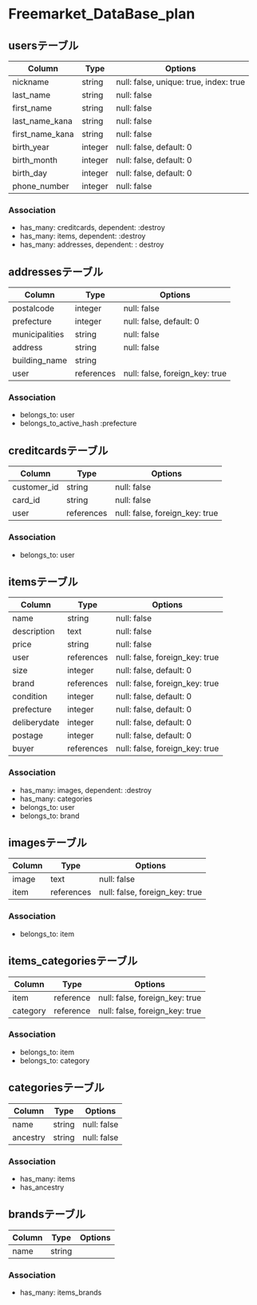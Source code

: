 # Freemarket_DataBase_plan

## usersテーブル
|Column|Type|Options|
|------|----|-------|
|nickname|string|null: false, unique: true, index: true|
|last_name|string|null: false|
|first_name|string|null: false|
|last_name_kana|string|null: false|
|first_name_kana|string|null: false|
|birth_year|integer|null: false, default: 0|
|birth_month|integer|null: false, default: 0|
|birth_day|integer|null: false, default: 0|
|phone_number|integer|null: false|

### Association
- has_many: creditcards, dependent: :destroy
- has_many: items, dependent: :destroy
- has_many: addresses, dependent: : destroy


## addressesテーブル
|Column|Type|Options|
|------|----|-------|
|postalcode|integer|null: false|
|prefecture|integer|null: false, default: 0|
|municipalities|string|null: false|
|address|string|null: false|
|building_name|string||
|user|references|null: false, foreign_key: true|

### Association
- belongs_to: user
- belongs_to_active_hash :prefecture


## creditcardsテーブル
|Column|Type|Options|
|------|----|-------|
|customer_id|string|null: false|
|card_id|string|null: false|
|user|references|null: false, foreign_key: true|

### Association
- belongs_to: user


## itemsテーブル
|Column|Type|Options|
|------|----|-------|
|name|string|null: false|
|description|text|null: false|
|price|string|null: false|
|user|references|null: false, foreign_key: true|
|size|integer|null: false, default: 0|
|brand|references|null: false, foreign_key: true|
|condition|integer|null: false, default: 0|
|prefecture|integer|null: false, default: 0|
|deliberydate|integer|null: false, default: 0|
|postage|integer|null: false, default: 0|
|buyer|references|null: false, foreign_key: true|

### Association
- has_many: images, dependent: :destroy
- has_many: categories
- belongs_to: user
- belongs_to: brand


## imagesテーブル
|Column|Type|Options|
|------|----|-------|
|image|text|null: false|
|item|references|null: false, foreign_key: true|

### Association
- belongs_to: item


## items_categoriesテーブル
|Column|Type|Options|
|------|----|-------|
|item|reference|null: false, foreign_key: true|
|category|reference|null: false, foreign_key: true|

### Association
- belongs_to: item
- belongs_to: category


## categoriesテーブル
|Column|Type|Options|
|------|----|-------|
|name|string|null: false|
|ancestry|string|null: false|

### Association
- has_many: items
- has_ancestry


## brandsテーブル
|Column|Type|Options|
|------|----|-------|
|name|string||

### Association
- has_many: items_brands